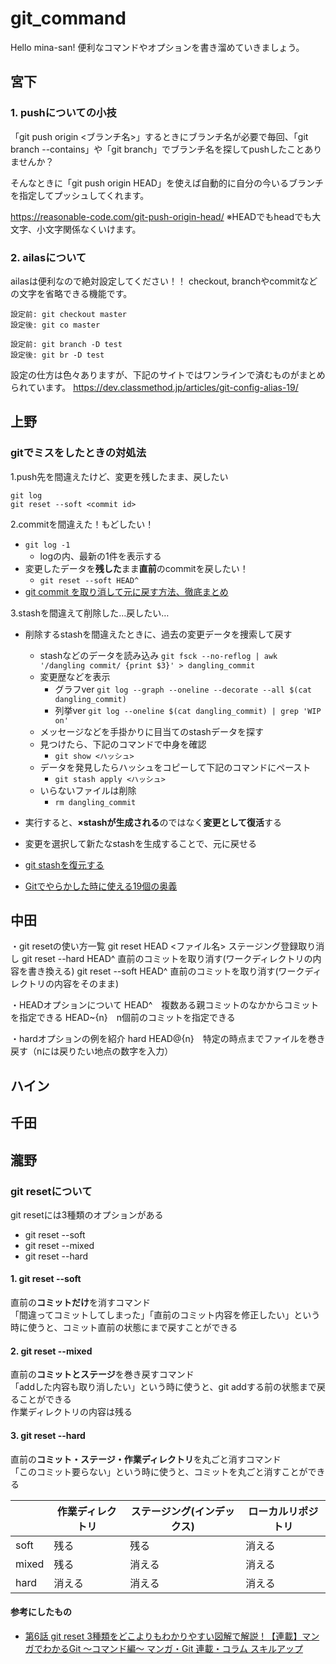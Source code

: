# git_command
Hello mina-san!
便利なコマンドやオプションを書き溜めていきましょう。

## 宮下

### 1. pushについての小技

「git push origin <ブランチ名>」するときにブランチ名が必要で毎回、「git branch --contains」や「git branch」でブランチ名を探してpushしたことありませんか？

そんなときに「git push origin HEAD」を使えば自動的に自分の今いるブランチを指定してプッシュしてくれます。

https://reasonable-code.com/git-push-origin-head/
※HEADでもheadでも大文字、小文字関係なくいけます。

### 2. ailasについて

ailasは便利なので絶対設定してください！！
checkout, branchやcommitなどの文字を省略できる機能です。

```
設定前: git checkout master
設定後: git co master

設定前: git branch -D test
設定後: git br -D test
```

設定の仕方は色々ありますが、下記のサイトではワンラインで済むものがまとめられています。
https://dev.classmethod.jp/articles/git-config-alias-19/

## 上野

### gitでミスをしたときの対処法

1.push先を間違えたけど、変更を残したまま、戻したい
```
git log
git reset --soft <commit id>
```

2.commitを間違えた！もどしたい！
* `git log -1`
  * logの内、最新の1件を表示する
* 変更したデータを**残した**まま**直前**のcommitを戻したい！
  * `git reset --soft HEAD^`
* [
git commit を取り消して元に戻す方法、徹底まとめ](http://www-creators.com/archives/1116#1_git_commit)

3.stashを間違えて削除した…戻したい…
* 削除するstashを間違えたときに、過去の変更データを捜索して戻す
  * stashなどのデータを読み込み
   `git fsck --no-reflog | awk '/dangling commit/ {print $3}' > dangling_commit`
  * 変更歴などを表示
    * グラフver
      `git log --graph --oneline --decorate --all $(cat dangling_commit)`
    * 列挙ver
      `git log --oneline $(cat dangling_commit) | grep 'WIP on'`
  * メッセージなどを手掛かりに目当てのstashデータを探す
  * 見つけたら、下記のコマンドで中身を確認
    * `git show <ハッシュ>`
  * データを発見したらハッシュをコピーして下記のコマンドにペースト
    * `git stash apply <ハッシュ>`
  * いらないファイルは削除
    * `rm dangling_commit`

* 実行すると、**×stashが生成される**のではなく**変更として復活**する
* 変更を選択して新たなstashを生成することで、元に戻せる
* [git stashを復元する](https://zenn.dev/snowcait/articles/7ba0720db50aea28c652)

* [Gitでやらかした時に使える19個の奥義](https://qiita.com/muran001/items/dea2bbbaea1260098051)

## 中田

・git resetの使い方一覧
git reset HEAD <ファイル名>	ステージング登録取り消し
git reset --hard HEAD^	直前のコミットを取り消す(ワークディレクトリの内容を書き換える)
git reset --soft HEAD^	直前のコミットを取り消す(ワークディレクトリの内容をそのまま)

・HEADオプションについて
HEAD^　複数ある親コミットのなかからコミットを指定できる
HEAD~{n}　n個前のコミットを指定できる

・hardオプションの例を紹介
hard HEAD@{n}　特定の時点までファイルを巻き戻す（nには戻りたい地点の数字を入力）



## ハイン

## 千田

## 瀧野
### git resetについて

git resetには3種類のオプションがある

- git reset --soft
- git reset --mixed
- git reset --hard

#### 1. git reset --soft
直前の**コミットだけ**を消すコマンド  
「間違ってコミットしてしまった」「直前のコミット内容を修正したい」という時に使うと、コミット直前の状態にまで戻すことができる

#### 2. git reset --mixed
直前の**コミットとステージ**を巻き戻すコマンド  
「addした内容も取り消したい」という時に使うと、git addする前の状態まで戻ることができる  
作業ディレクトリの内容は残る

#### 3. git reset --hard
直前の**コミット・ステージ・作業ディレクトリ**を丸ごと消すコマンド  
「このコミット要らない」という時に使うと、コミットを丸ごと消すことができる


||作業ディレクトリ|ステージング(インデックス)|ローカルリポジトリ|
|--|--|--|--|
|soft|残る|残る|消える|
|mixed|残る|消える|消える|
|hard|消える|消える|消える|

#### 参考にしたもの
- [第6話 git reset 3種類をどこよりもわかりやすい図解で解説！【連載】マンガでわかるGit ～コマンド編～
マンガ・Git 連載・コラム スキルアップ
](https://www.r-staffing.co.jp/engineer/entry/20191129_1)
